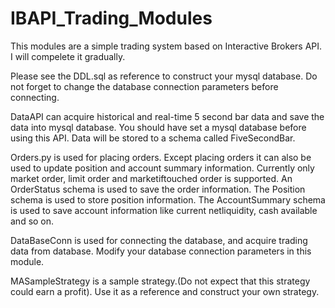 # IBAPI_Trading_Modules
This modules are a simple trading system based on Interactive Brokers API. I will compelete it gradually.

Please see the DDL.sql as reference to construct your mysql database. Do not forget to change the database connection parameters before connecting.

DataAPI can acquire historical and real-time 5 second bar data and save the data into mysql database. You should have set a mysql database before using this API. Data will be stored to a schema called FiveSecondBar.

Orders.py is used for placing orders. Except placing orders it can also be used to update position and account summary information. Currently only market order, limit order and marketiftouched order is supported. An OrderStatus schema is used to save the order information. The Position schema is used to store position information. The AccountSummary schema is used to save account information like current netliquidity, cash available and so on.

DataBaseConn is used for connecting the database, and acquire trading data from database. Modify your database connection parameters in this module.

MASampleStrategy is a sample strategy.(Do not expect that this strategy could earn a profit). Use it as a reference and construct your own strategy.
